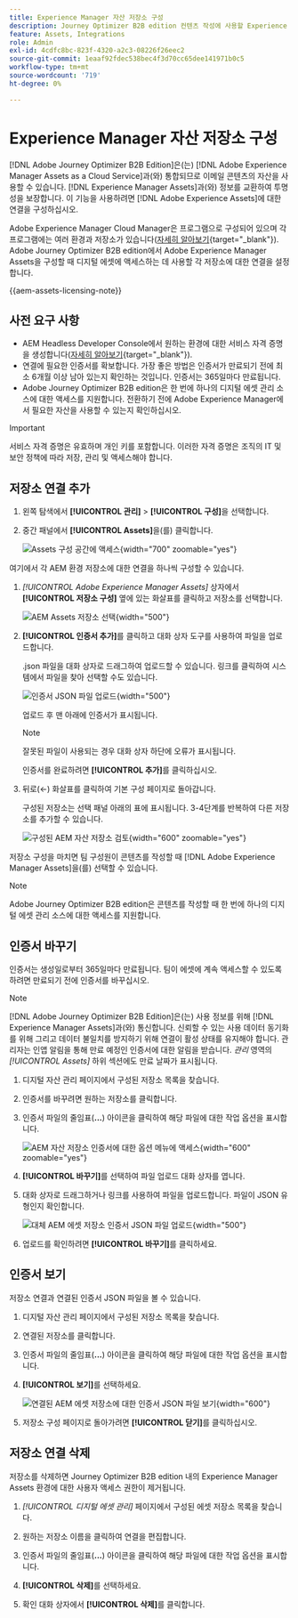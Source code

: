 ```yaml
---
title: Experience Manager 자산 저장소 구성
description: Journey Optimizer B2B edition 컨텐츠 작성에 사용할 Experience Manager Assets 저장소에 대한 연결을 구성하는 방법에 대해 알아봅니다.
feature: Assets, Integrations
role: Admin
exl-id: 4cdfc8bc-823f-4320-a2c3-08226f26eec2
source-git-commit: 1eaaf92fdec538bec4f3d70cc65dee141971b0c5
workflow-type: tm+mt
source-wordcount: '719'
ht-degree: 0%

---
```


# Experience Manager 자산 저장소 구성

[!DNL Adobe Journey Optimizer B2B Edition]은(는) [!DNL Adobe Experience Manager Assets as a Cloud Service]과(와) 통합되므로 이메일 콘텐츠의 자산을 사용할 수 있습니다. [!DNL Experience Manager Assets]과(와) 정보를 교환하여 투명성을 보장합니다. 이 기능을 사용하려면 [!DNL Adobe Experience Assets]에 대한 연결을 구성하십시오.

Adobe Experience Manager Cloud Manager은 프로그램으로 구성되어 있으며 각 프로그램에는 여러 환경과 저장소가 있습니다([자세히 알아보기](https://experienceleague.adobe.com/ko/docs/experience-manager-cloud-service/content/implementing/using-cloud-manager/programs/program-types){target="_blank"}). Adobe Journey Optimizer B2B edition에서 Adobe Experience Manager Assets을 구성할 때 디지털 에셋에 액세스하는 데 사용할 각 저장소에 대한 연결을 설정합니다.

{{aem-assets-licensing-note}}

## 사전 요구 사항

* AEM Headless Developer Console에서 원하는 환경에 대한 서비스 자격 증명을 생성합니다([자세히 알아보기](https://experienceleague.adobe.com/ko/docs/experience-manager-learn/getting-started-with-aem-headless/authentication/service-credentials#generate-service-credentials){target="_blank"}).
* 연결에 필요한 인증서를 확보합니다. 가장 좋은 방법은 인증서가 만료되기 전에 최소 6개월 이상 남아 있는지 확인하는 것입니다. 인증서는 365일마다 만료됩니다.
* Adobe Journey Optimizer B2B edition은 한 번에 하나의 디지털 에셋 관리 소스에 대한 액세스를 지원합니다. 전환하기 전에 Adobe Experience Manager에서 필요한 자산을 사용할 수 있는지 확인하십시오.

>[!IMPORTANT]
>
>서비스 자격 증명은 유효하며 개인 키를 포함합니다. 이러한 자격 증명은 조직의 IT 및 보안 정책에 따라 저장, 관리 및 액세스해야 합니다.

## 저장소 연결 추가

1. 왼쪽 탐색에서 **[!UICONTROL 관리]** > **[!UICONTROL 구성]**&#x200B;을 선택합니다.

1. 중간 패널에서 **[!UICONTROL Assets]**&#x200B;을(를) 클릭합니다.

   ![Assets 구성 공간에 액세스](./assets/configuration-assets-aem.png){width="700" zoomable="yes"}

<!--   The default digital asset management option is configured as `Adobe Marketo Engage`.
-->
여기에서 각 AEM 환경 저장소에 대한 연결을 하나씩 구성할 수 있습니다.

1. _[!UICONTROL Adobe Experience Manager Assets]_ 상자에서 **[!UICONTROL 저장소 구성]** 옆에 있는 화살표를 클릭하고 저장소를 선택합니다.

   ![AEM Assets 저장소 선택](./assets/configure-assets-aem-choose-respository.png){width="500"}

1. **[!UICONTROL 인증서 추가]**&#x200B;를 클릭하고 대화 상자 도구를 사용하여 파일을 업로드합니다.

   .json 파일을 대화 상자로 드래그하여 업로드할 수 있습니다. 링크를 클릭하여 시스템에서 파일을 찾아 선택할 수도 있습니다.

   ![인증서 JSON 파일 업로드](./assets/configuration-assets-aem-upload-cert.png){width="500"}

   업로드 후 맨 아래에 인증서가 표시됩니다.

   >[!NOTE]
   >
   >잘못된 파일이 사용되는 경우 대화 상자 하단에 오류가 표시됩니다.

   인증서를 완료하려면 **[!UICONTROL 추가]**&#x200B;를 클릭하십시오.

1. 뒤로(←) 화살표를 클릭하여 기본 구성 페이지로 돌아갑니다.

   구성된 저장소는 선택 패널 아래의 표에 표시됩니다. 3-4단계를 반복하여 다른 저장소를 추가할 수 있습니다.

   ![구성된 AEM 자산 저장소 검토](./assets/configuration-assets-aem-repositories.png){width="600" zoomable="yes"}

저장소 구성을 마치면 팀 구성원이 콘텐츠를 작성할 때 [!DNL Adobe Experience Manager Assets]을(를) 선택할 수 있습니다.

>[!NOTE]
>
>Adobe Journey Optimizer B2B edition은 콘텐츠를 작성할 때 한 번에 하나의 디지털 에셋 관리 소스에 대한 액세스를 지원합니다. 

## 인증서 바꾸기

인증서는 생성일로부터 365일마다 만료됩니다. 팀이 에셋에 계속 액세스할 수 있도록 하려면 만료되기 전에 인증서를 바꾸십시오.

>[!NOTE]
>
>[!DNL Adobe Journey Optimizer B2B Edition]은(는) 사용 정보를 위해 [!DNL Experience Manager Assets]과(와) 통신합니다. 신뢰할 수 있는 사용 데이터 동기화를 위해 그리고 데이터 불일치를 방지하기 위해 연결이 활성 상태를 유지해야 합니다. 관리자는 인앱 알림을 통해 만료 예정인 인증서에 대한 알림을 받습니다. _관리_ 영역의 _[!UICONTROL Assets]_ 하위 섹션에도 만료 날짜가 표시됩니다.

1. 디지털 자산 관리 페이지에서 구성된 저장소 목록을 찾습니다.

1. 인증서를 바꾸려면 원하는 저장소를 클릭합니다.

1. 인증서 파일의 줄임표(**...**) 아이콘을 클릭하여 해당 파일에 대한 작업 옵션을 표시합니다.

   ![AEM 자산 저장소 인증서에 대한 옵션 메뉴에 액세스](./assets/configuration-assets-aem-repo-menu.png){width="600" zoomable="yes"}

1. **[!UICONTROL 바꾸기]**&#x200B;를 선택하여 파일 업로드 대화 상자를 엽니다.

1. 대화 상자로 드래그하거나 링크를 사용하여 파일을 업로드합니다. 파일이 JSON 유형인지 확인합니다.

   ![대체 AEM 에셋 저장소 인증서 JSON 파일 업로드](./assets/configuration-assets-aem-upload-replacement-cert.png){width="500"}

1. 업로드를 확인하려면 **[!UICONTROL 바꾸기]**&#x200B;를 클릭하세요.

## 인증서 보기

저장소 연결과 연결된 인증서 JSON 파일을 볼 수 있습니다.

1. 디지털 자산 관리 페이지에서 구성된 저장소 목록을 찾습니다.

1. 연결된 저장소를 클릭합니다.

1. 인증서 파일의 줄임표(**...**) 아이콘을 클릭하여 해당 파일에 대한 작업 옵션을 표시합니다.

1. **[!UICONTROL 보기]**&#x200B;를 선택하세요.

   ![연결된 AEM 에셋 저장소에 대한 인증서 JSON 파일 보기](./assets/configuration-assets-aem-view-cert.png){width="600"}

1. 저장소 구성 페이지로 돌아가려면 **[!UICONTROL 닫기]**&#x200B;를 클릭하십시오.

## 저장소 연결 삭제

저장소를 삭제하면 Journey Optimizer B2B edition 내의 Experience Manager Assets 환경에 대한 사용자 액세스 권한이 제거됩니다.

1. _[!UICONTROL 디지털 에셋 관리]_ 페이지에서 구성된 에셋 저장소 목록을 찾습니다.

1. 원하는 저장소 이름을 클릭하여 연결을 편집합니다.

1. 인증서 파일의 줄임표(**...**) 아이콘을 클릭하여 해당 파일에 대한 작업 옵션을 표시합니다.

1. **[!UICONTROL 삭제]**&#x200B;를 선택하세요.

1. 확인 대화 상자에서 **[!UICONTROL 삭제]**&#x200B;를 클릭합니다.
<!--

## Switch back to Adobe Marketo Engage Assets

Select Adobe Marketo Engage digital asset management in the Assets section.

After the confirmation, the Adobe Marketo Engage assets library is available for users.
-->
